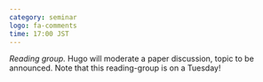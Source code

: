 ```yaml
---
category: seminar
logo: fa-comments
time: 17:00 JST
---
```


*Reading group.*  Hugo will moderate a paper discussion, topic to be announced. Note that this reading-group is on a Tuesday!

